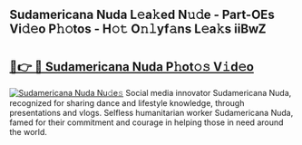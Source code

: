 ## Sudamericana Nuda L𝚎a𝚔ed N𝚞𝚍e - Part-OEs Vi𝚍𝚎o P𝚑𝚘tos - H𝚘𝚝 O𝚗𝚕yf𝚊ns L𝚎a𝚔s iiBwZ

# <h2><a href="http://kfajs11.oniu.top/?m=Sudamericana+Nuda">🔗👉 🔴 Sudamericana Nuda P𝚑ot𝚘𝚜 V𝚒d𝚎o</a></h2>

[![Sudamericana Nuda Nu𝚍e𝚜](https://i.imgur.com/0qMVB7G.gif)](http://kfajs11.oniu.top/?m=Sudamericana+Nuda)
Social media innovator Sudamericana Nuda, recognized for sharing dance and lifestyle knowledge, through presentations and vlogs. Selfless humanitarian worker Sudamericana Nuda, famed for their commitment and courage in helping those in need around the world.  
